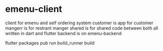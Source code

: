 # emenu-client
client for emenu and self ordering system
customer is app for customer
mangerr is for restrant manger
shared is for shared code between both
all written in dart and flutter 
backend is on emenu-backend

flutter packages pub run build_runner build
